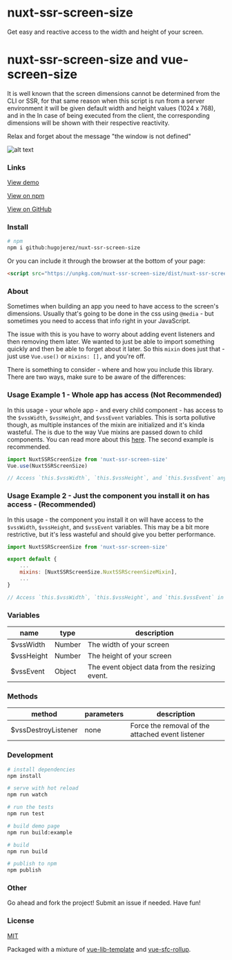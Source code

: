 # nuxt-ssr-screen-size

Get easy and reactive access to the width and height of your screen.

# nuxt-ssr-screen-size and vue-screen-size

It is well known that the screen dimensions cannot be determined from the CLI or SSR, for that same reason when this script is run from a server environment it will be given default width and height values (1024 x 768), and in the In case of being executed from the client, the corresponding dimensions will be shown with their respective reactivity.

Relax and forget about the message "the window is not defined"

![alt text](https://i.imgur.com/Gi0TFBs.png "vue-screen-size")

### Links

[View demo](https://promosis.github.io/nuxt-ssr-screen-size/)

[View on npm](https://www.npmjs.com/package/nuxt-ssr-screen-size)

[View on GitHub](https://github.com/promosis/nuxt-ssr-screen-size)

### Install

```bash
# npm
npm i github:hugojerez/nuxt-ssr-screen-size

```

Or you can include it through the browser at the bottom of your page:

```html
<script src="https://unpkg.com/nuxt-ssr-screen-size/dist/nuxt-ssr-screen-size.min.js"></script>
```

### About

Sometimes when building an app you need to have access to the screen's dimensions. Usually that's going to be done in the css using `@media` - but sometimes you need to access that info right in your JavaScript.

The issue with this is you have to worry about adding event listeners and then removing them later. We wanted to just be able to import something quickly and then be able to forget about it later. So this `mixin` does just that - just use `Vue.use()` or `mixins: [],` and you're off.

There is something to consider - where and how you include this library. There are two ways, make sure to be aware of the differences:

### Usage Example 1 - Whole app has access (Not Recommended)

In this usage - your whole app - and every child component - has access to the `$vssWidth`, `$vssHeight`, and `$vssEvent` variables. This is sorta pollutive though, as multiple instances of the mixin are initialized and it's kinda wasteful. The is due to the way Vue mixins are passed down to child components. You can read more about this [here](https://vuejs.org/v2/guide/mixins.html#Global-Mixin). The second example is recommended.

```javascript
import NuxtSSRScreenSize from 'nuxt-ssr-screen-size'
Vue.use(NuxtSSRScreenSize)

// Access `this.$vssWidth`, `this.$vssHeight`, and `this.$vssEvent` anywhere in your app.
```

### Usage Example 2 - Just the component you install it on has access - (Recommended)

In this usage - the component you install it on will have access to the `$vssWidth`, `$vssHeight`, and `$vssEvent` variables. This may be a bit more restrictive, but it's less wasteful and should give you better performance.

```javascript
import NuxtSSRScreenSize from 'nuxt-ssr-screen-size'

export default {
    ...
    mixins: [NuxtSSRScreenSize.NuxtSSRScreenSizeMixin],
    ...
}

// Access `this.$vssWidth`, `this.$vssHeight`, and `this.$vssEvent` in your component.
```
### Variables

| name | type | description |
|--------|------------|-------------|
| $vssWidth | Number | The width of your screen |
| $vssHeight | Number | The height of your screen |
| $vssEvent | Object | The event object data from the resizing event. |

### Methods

| method | parameters | description |
|--------|------------|-------------|
| $vssDestroyListener | none | Force the removal of the attached event listener |

### Development

```bash
# install dependencies
npm install

# serve with hot reload
npm run watch

# run the tests
npm run test

# build demo page
npm run build:example

# build
npm run build

# publish to npm
npm publish
```

### Other

Go ahead and fork the project! Submit an issue if needed. Have fun!

### License

[MIT](http://opensource.org/licenses/MIT)

Packaged with a mixture of [vue-lib-template](https://github.com/biigpongsatorn/vue-lib-template) and [vue-sfc-rollup](https://github.com/team-innovation/vue-sfc-rollup).